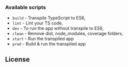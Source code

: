 ### Available scripts

- `build` - Transpile TypeScript to ES6,
- `lint` - Lint your TS code,
- `dev` - To run the app without transpile to ES6,
- `clean` - Remove dist, node_modules, coverage folders,
- `start` - Run the transpiled app
- `prod` - Build & run the transpiled app

## License
